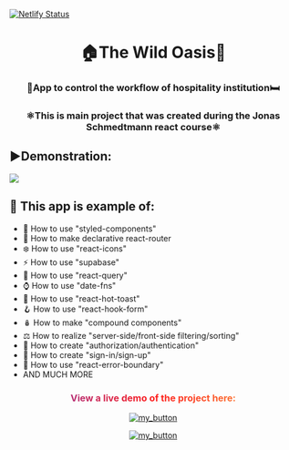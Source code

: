 [![Netlify Status](https://api.netlify.com/api/v1/badges/8c332b7c-889f-490b-b5ae-c3304dd20c8a/deploy-status)](https://app.netlify.com/sites/the-wild-oasis-dep/deploys)
<h1 align="center">🏠The Wild Oasis🌲</h1>
<h3 align="center">🛌App to control the workflow of hospitality institution🛏️</h3>
<h3 align="center" >⚛️This is  main project that was created during the Jonas Schmedtmann react course⚛️</h3>

## ▶️Demonstration:
<img src="./public/the-wild-oasis.gif" />

## 🚀 This app is example of:
- 💅 How to use "styled-components"
- 🤵 How to make declarative react-router
- ❄️ How to use "react-icons"
- ⚡ How to use "supabase"
- 🌴 How to use "react-query"
- ⌚ How to use "date-fns"
- 🍞 How to use "react-hot-toast"
- 🪝 How to use "react-hook-form"
- 🪆 How to make "compound components"
- ⚖️ How to realize "server-side/front-side filtering/sorting"
- 🪪 How to create "authorization/authentication"
- 🔐 How to create "sign-in/sign-up"
- 🔴 How to use "react-error-boundary"
- AND MUCH MORE

<div align="center">
<h3 style="background: linear-gradient(to right, #833ab4, #fd1d1d, #fcb045); -webkit-background-clip: text; -webkit-text-fill-color: transparent;" 
> View a live demo of the project here:</h3>

[![my_button](https://img.shields.io/badge/click_me-37a779?style=for-the-badge)](https://the-wild-oasis-dep.netlify.app/)

[![my_button](https://img.shields.io/badge/🟦🟨-37a779?style=for-the-badge)](https://www.youtube.com/watch?v=G510jeWiaV0)

</div>
